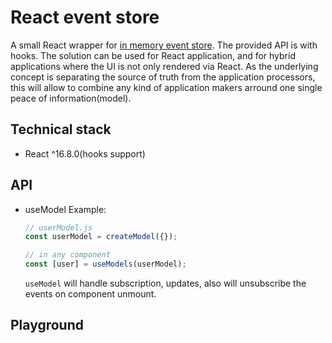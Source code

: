 # React event store

A small React wrapper for [in memory event store](../README.md). The provided API is with hooks.
The solution can be used for React application, and for hybrid applications where the UI is not only rendered via React.
As the underlying concept is separating the source of truth from the application processors, this will allow to combine any kind of application makers arround one single peace of information(model).

## Technical stack

- React ^16.8.0(hooks support)

## API

- useModel
  Example:
  ```js
  // userModel.js
  const userModel = createModel({});

  // in any component
  const [user] = useModels(userModel);
  ```

  `useModel` will handle subscription, updates, also will unsubscribe the events on component unmount.

## Playground